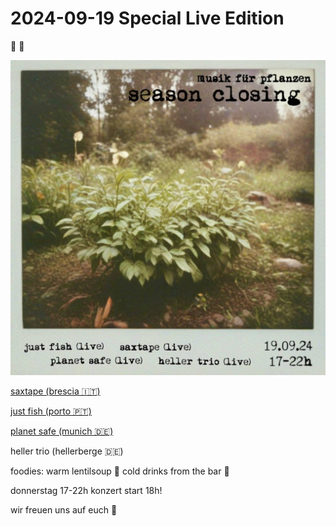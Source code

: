 # 2024-09-19 Special Live Edition

🍁  🍂


![](240919.jpg)

[saxtape (brescia 🇮🇹)](https://villarec.bandcamp.com/album/tape)

[just fish  (porto 🇵🇹)](https://justfish.bandcamp.com/album/santos-laguna) 

[planet safe (munich 🇩🇪)](https://planetsafe.bandcamp.com/)

heller trio (hellerberge 🇩🇪)

foodies: warm lentilsoup 🍲
cold drinks from the bar 🍺

donnerstag 17-22h
konzert start 18h!

wir freuen uns auf euch 💚
